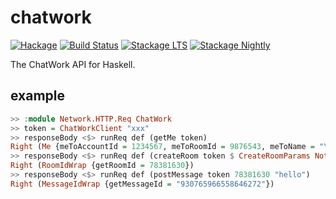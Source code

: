 # chatwork

[![Hackage](https://img.shields.io/hackage/v/chatwork.svg?style=flat)](https://hackage.haskell.org/package/chatwork)
[![Build Status](https://travis-ci.org/matsubara0507/chatwork.svg?branch=master)](https://travis-ci.org/matsubara0507/chatwork)
[![Stackage LTS](http://stackage.org/package/chatwork/badge/lts)](http://stackage.org/lts/package/chatwork)
[![Stackage Nightly](http://stackage.org/package/chatwork/badge/nightly)](http://stackage.org/nightly/package/chatwork)

The ChatWork API for Haskell.

## example

```haskell
>> :module Network.HTTP.Req ChatWork
>> token = ChatWorkClient "xxx"
>> responseBody <$> runReq def (getMe token)
Right (Me {meToAccountId = 1234567, meToRoomId = 9876543, meToName = "\26494\21407\20449\24544", meToChatworkId = "", meToOrganizationId = 13579, meToOrganizationName = "", meToDepartment = "", meToTitle = "", meToUrl = "", meToIntroduction = "", meToMail = "", meToTelOrganization = "", meToTelExtension = "", meToTelMobile = "", meToSkype = "", meToFacebook = "", meToTwitter = "", meToAvatarImageUrl = "https://appdata.chatwork.com/avatar/1234/12345678.rsz.png"})
>> responseBody <$> runReq def (createRoom token $ CreateRoomParams Nothing Nothing [1234567] Nothing Nothing "test")
Right (RoomIdWrap {getRoomId = 78381630})
>> responseBody <$> runReq def (postMessage token 78381630 "hello")
Right (MessageIdWrap {getMessageId = "930765966558646272"})
```
